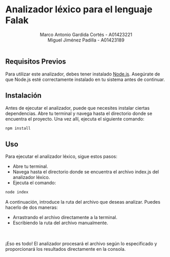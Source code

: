 
# Analizador léxico para el lenguaje Falak

<div align = "center">
    <div>
        Marco Antonio Gardida Cortés - A01423221
    </div>
    <div>
        Miguel Jiménez Padilla - A01423189
    </div>
</div>
<br/>


## Requisitos Previos

Para utilizar este analizador, debes tener instalado [Node.js](https://nodejs.org/). Asegúrate de que Node.js esté correctamente instalado en tu sistema antes de continuar.

## Instalación

Antes de ejecutar el analizador, puede que necesites instalar ciertas dependencias. Abre tu terminal y navega hasta el directorio donde se encuentra el proyecto. Una vez allí, ejecuta el siguiente comando:

```bash
npm install
```

## Uso
Para ejecutar el analizador léxico, sigue estos pasos:

- Abre tu terminal.
- Navega hasta el directorio donde se encuentra el archivo index.js del analizador léxico.
- Ejecuta el comando:

```bash
node index
```

A continuación, introduce la ruta del archivo que deseas analizar. 
Puedes hacerlo de dos maneras:
- Arrastrando el archivo directamente a la terminal.
- Escribiendo la ruta del archivo manualmente.
<br/>
<br/>
¡Eso es todo! El analizador procesará el archivo según lo especificado y proporcionará los resultados directamente en la consola.






